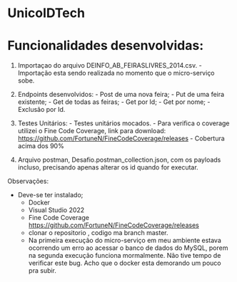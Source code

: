 ﻿# UnicoIDTech
# Funcionalidades desenvolvidas:
  1. Importaçao do arquivo DEINFO_AB_FEIRASLIVRES_2014.csv.
    - Importação esta sendo realizada no momento que o micro-serviço sobe.
  2. Endpoints desenvolvidos:
    - Post de uma nova feira;
    - Put de uma feira existente;
    - Get de todas as feiras;
    - Get por Id;
    - Get por nome;
    - Exclusão por Id.
  3. Testes Unitários:
    - Testes unitários mocados.
    - Para verifica o coverage utilizei o Fine Code Coverage, link para download: https://github.com/FortuneN/FineCodeCoverage/releases
    - Cobertura acima dos 90%
  
  4. Arquivo postman, Desafio.postman_collection.json,  com os payloads incluso, precisando apenas alterar os id quando for executar.
  
  Observações:
  - Deve-se ter instalado;
    - Docker
    - Visual Studio 2022
    - Fine Code Coverage https://github.com/FortuneN/FineCodeCoverage/releases
    - clonar o repositorio , codigo ma branch master.
    - Na primeira execução do micro-serviço em meu ambiente estava ocorrendo um erro ao acessar o banco de dados do MySQL, porem na segunda execução funciona mormalmente. Não tive tempo de verificar este bug. Acho que o docker esta demorando um pouco pra subir.
  
  
